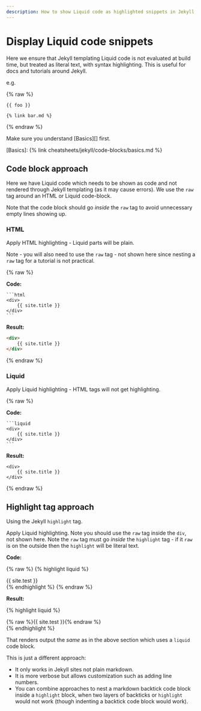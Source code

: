 ```yaml
---
description: How to show Liquid code as highlighted snippets in Jekyll
---
```

# Display Liquid code snippets


Here we ensure that Jekyll templating Liquid code is not evaluated at build time, but treated as literal text, with syntax highlighting. This is useful for docs and tutorials around Jekyll.

e.g.

{% raw %}
```liquid
{{ foo }}

{% link bar.md %}
```
{% endraw %}

Make sure you understand [Basics][] first.

[Basics]: {% link cheatsheets/jekyll/code-blocks/basics.md %}


## Code block approach

Here we have Liquid code which needs to be shown as code and not rendered through Jekyll templating (as it may cause errors). We use the `raw` tag around an HTML or Liquid code-block.

Note that the code block should go _inside_ the `raw` tag to avoid unnecessary empty lines showing up.

### HTML

Apply HTML highlighting  - Liquid parts will be plain.

Note - you will also need to use the `raw` tag - not shown here since nesting a `raw` tag for a tutorial is not practical.

{% raw %}

**Code:**

	```html
	<div>
	    {{ site.title }}
	</div>
	```

**Result:**

```html
<div>
    {{ site.title }}
</div>
```

{% endraw %}

### Liquid

Apply Liquid highlighting - HTML tags will not get highlighting.

{% raw %}

**Code:**

	```liquid
	<div>
	    {{ site.title }}
	</div>
	```

**Result:**

```liquid
<div>
    {{ site.title }}
</div>
```

{% endraw %}


## Highlight tag approach

Using the Jekyll `highlight` tag.

Apply Liquid highlighting. Note you should use the `raw` tag inside the `div`, not shown here. Note the `raw` tag must go _inside_ the `highlight` tag - if it `raw` is on the outside then the `highlight` will be literal text.

**Code:**

{% raw %}
	{% highlight liquid %}
	<div>
	    {{ site.test }}
	</div>
	{% endhighlight %}
{% endraw %}

**Result:**

{% highlight liquid %}
<div>
    {% raw %}{{ site.test }}{% endraw %}
</div>
{% endhighlight %}


That renders output the _same_ as in the above section which uses a `liquid` code block.

This is just a different approach:

- It only works in Jekyll sites not plain markdown.
- It is more verbose but allows customization such as adding line numbers.
- You can combine approaches to nest a markdown backtick code block inside a `highlight` block, when two layers of backticks or `highlight` would not work (though indenting a backtick code block would work).
